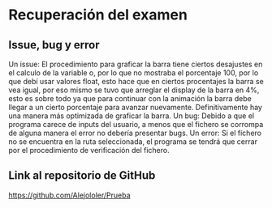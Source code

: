 # Recuperación del examen

## Issue, bug y error

Un issue: El procedimiento para graficar la barra tiene ciertos desajustes en el calculo de la variable
o, por lo que no mostraba el porcentaje 100, por lo que debí usar valores float, esto hace que en
ciertos procentajes la barra se vea igual, por eso mismo se tuvo que arreglar el display de la 
barra en 4%, esto es sobre todo ya que para continuar con la animación la barra debe llegar a un cierto
porcentaje para avanzar nuevamente.
Definitivamente hay una manera más optimizada de graficar la barra.
Un bug: Debido a que el programa carece de inputs del usuario, a menos que el fichero se corrompa de 
alguna manera el error no debería presentar bugs.
Un error: Si el fichero no se encuentra en la ruta seleccionada, el programa se tendrá que cerrar por el
procedimiento de verificación del fichero.

## Link al repositorio de GitHub

<https://github.com/Alejololer/Prueba>
